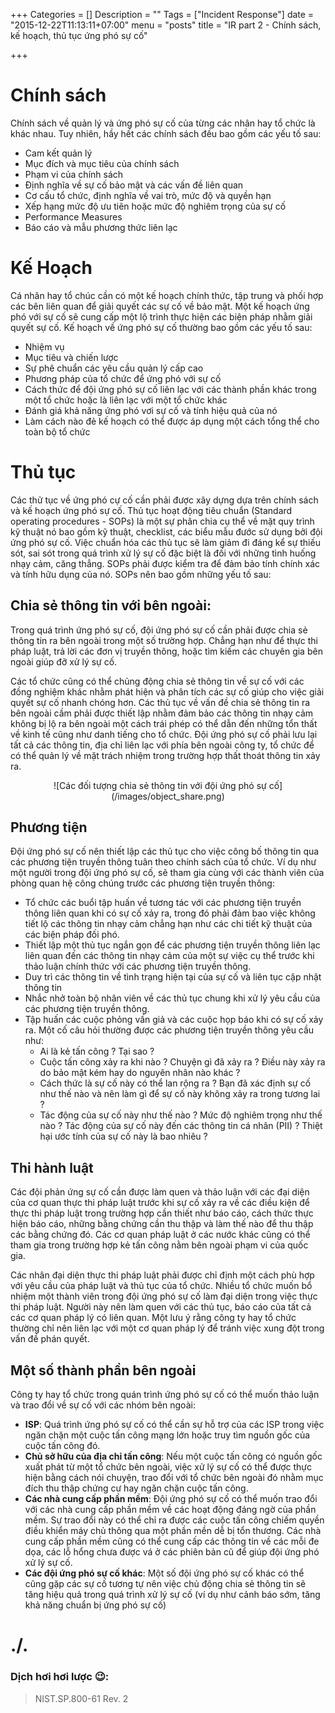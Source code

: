 +++
Categories = []
Description = ""
Tags = ["Incident Response"]
date = "2015-12-22T11:13:11+07:00"
menu = "posts"
title = "IR part 2 - Chính sách, kế hoạch, thủ tục ứng phó sự cố"

+++

# Chính sách

Chính sách về quản lý và ứng phó sự cố của từng các nhân hay tổ chức là khác nhau. Tuy nhiên, hầy hết các chính sách đều bao gồm các yếu tố sau:

* Cam kết quản lý
* Mục đích và mục tiêu của chính sách
* Phạm vi của chính sách
* Định nghĩa về sự cố bảo mật và các vấn đề liên quan
* Cơ cấu tổ chức, định nghĩa về vai trò, mức độ và quyền hạn
* Xếp hạng mức độ ưu tiên hoặc mức độ nghiêm trọng của sự cố
* Performance Measures
* Báo cáo và mẫu phương thức liên lạc

# Kế Hoạch

Cá nhân hay tổ chúc cần có một kế hoạch chính thức, tập trung và phối hợp các bên liên quan để giải quyết các sự cố về bảo mật. Một kế hoạch ứng phó với sự cố sẽ cung cấp một lộ trình thực hiện các biện pháp nhằm giải quyết sự cố. Kế hoạch về ứng phó sự cố thường bao gồm các yếu tố sau:

- Nhiệm vụ
- Mục tiêu và chiến lược
- Sự phê chuẩn các yêu cầu quản lý cấp cao
- Phương pháp của tổ chức để ứng phó với sự cố
- Cách thức để đội ứng phó sự cố liên lạc với các thành phần khác trong một tổ chức hoặc là liên lạc với một tổ chức khác
- Đánh giá khả năng ứng phó vơi sự cố và tính hiệu quả của nó
- Làm cách nào đẻ kế hoạch có thể được áp dụng một cách tổng thể cho toàn bộ tổ chức

# Thủ tục

Các thử tục về ứng phó cự cố cần phải được xây dựng dựa trên chính sách và kế hoạch ứng phó sự cố. Thủ tục hoạt động tiêu chuẩn (Standard operating procedures - SOPs) là một sự phân chia cụ thể về mặt quy trình kỹ thuật nó bao gồm kỹ thuật, checklist, các biểu mẫu đước sử dụng bởi đội ứng phó sự cố. Việc chuẩn hóa các thủ tục sẽ làm giảm đi đáng kể sự thiếu sót, sai sót trong quá trình xử lý sự cố đặc biệt là đối với những tình huống nhạy cảm, căng thẳng. SOPs phải được kiểm tra để đảm bảo tính chính xác và tính hữu dụng của nó. SOPs nên bao gồm những yếu tố sau:

## Chia sẻ thông tin với bên ngoài:

Trong quá trình ứng phó sự cố, đội ứng phó sự cố cần phải được chia sẻ thông tin ra bên ngoài trong một số trường hợp. Chẳng hạn như để thực thi pháp luật, trả lời các đơn vị truyền thông, hoặc tìm kiếm các chuyên gia bên ngoài giúp đỡ xử lý sự cố.

Các tổ chức cũng có thể chủng động chia sẻ thông tin về sự cố với các đồng nghiệm khác nhằm phát hiện và phân tích các sự cố giúp cho việc giải quyết sự cố nhanh chóng hơn. Các thủ tục về vấn đề chia sẻ thông tin ra bên ngoài cầm phải được thiết lập nhằm đảm bảo các thông tin nhạy cảm không bị lộ ra bên ngoài một cách trái phép có thể dẫn đến những tổn thất về kinh tế cũng như danh tiếng cho tổ chức. Đội ứng phó sự cố phải lưu lại tất cả các thông tin, địa chỉ liên lạc với phía bên ngoài công ty, tổ chức để có thể quản lý về mặt trách nhiệm trong trường hợp thất thoát thông tin xảy ra.

<center>![Các đối tượng chia sẻ thông tin với đội ứng phó sự cố](/images/object_share.png)</center>

## Phương tiện

Đội ứng phó sự cố nên thiết lập các thủ tục cho việc công bố thông tin qua các phương tiện truyền thông tuân theo chính sách của tổ chức. Ví dụ như một người trong đội ứng phó sự cố, sẽ tham gia cùng với các thành viên của phòng quan hệ công chúng trước các phương tiện truyền thông:

- Tổ chức các buổi tập huấn về tương tác với các phương tiện truyền thông liên quan khi có sự cố xảy ra, trong đó phải đảm bao việc không tiết lộ các thông tin nhạy cảm chẳng hạn như các chi tiết kỹ thuật của các biện pháp đối phó.
- Thiết lập một thủ tục ngắn gọn để các phương tiện truyền thông liên lạc liên quan đến các thông tin nhạy cảm của một sự việc cụ thể trước khi thảo luận chính thức với các phương tiện truyền thông.
- Duy trì các thông tin về tình trạng hiện tại của sự cố và liên tục cập nhật thông tin
- Nhắc nhở toàn bộ nhân viên về các thủ tục chung khi xử lý yêu cầu của các phương tiện truyền thông.
- Tập huấn các cuộc phỏng vấn giả và các cuộc họp báo khi có sự cố xảy ra. Một cố câu hỏi thường được các phương tiện truyền thông yêu cầu như:
  * Ai là kẻ tấn công ? Tại sao ?
  * Cuộc tấn công xảy ra khi nào ? Chuyện gì đã xảy ra ? Điều này xảy ra do bảo mật kém hay do nguyên nhân nào khác ?
  * Cách thức là sự cố này có thể lan rộng ra ? Bạn đã xác định sự cố như thế nào và nên làm gì để sự cố này không xảy ra trong tương lai ?
  * Tác động của sự cố này như thế nào ? Mức độ nghiêm trọng như thế nào ? Tác động của sự cố này đến các thông tin cá nhân (PII) ? Thiệt hại ước tính của sự cố này là bao nhiêu ?

## Thi hành luật

Các đội phản ứng sự cố cần được làm quen và thảo luận với các đại diện của cơ quan thực thi pháp luật trước khi sự cố xảy ra về các điều kiện để thực thi pháp luật trong trường hợp cần thiết như báo cáo, cách thức thực hiện báo cáo, những bằng chứng cần thu thập và làm thế nào để thu thập các bằng chứng đó.
Các cơ quan pháp luật ở các nước khác cũng có thể tham gia trong trường hợp kẻ tấn công nằm bên ngoài phạm vi của quốc gia.

Các nhân đại diện thực thi pháp luật phải được chỉ định một cách phù hợp với yêu cầu của pháp luật và thủ tục của tổ chức. Nhiều tổ chức muốn bổ nhiệm một thành viên trong đội ứng phó sự cố làm đại diện trong việc thực thi pháp luật. Người này nên làm quen với các thủ tục, báo cáo của tất cả các cơ quan pháp lý có liên quan. Một lưu ý rằng công ty hay tổ chức thường chỉ nên liên lạc với một cơ quan pháp lý để tránh việc xung đột trong vấn đề phán quyết.

## Một số thành phần bên ngoài

Công ty hay tổ chức trong quán trình ứng phó sự cố có thể muốn thảo luận và trao đổi về sự cố với các nhóm bên ngoài:

- **ISP**: Quá trình ứng phó sự cố có thể cần sự hỗ trợ của các ISP trong việc ngăn chặn một cuộc tấn công mạng lớn hoặc truy tìm nguồn gốc của cuộc tấn công đó.
- **Chủ sở hữu của địa chỉ tấn công**: Nếu một cuộc tấn công có nguồn gốc xuất phát từ một tổ chức bên ngoài, việc xử lý sự cố có thể được thực hiện bằng cách nói chuyện, trao đổi với tổ chức bên ngoài đó nhằm mục đích thu thập chứng cư hay ngăn chặn cuộc tấn công.
- **Các nhà cung cấp phần mềm**: Đội ứng phó sự cố có thể muốn trao đổi với các  nhà cung cấp phần mềm về các hoạt động đáng ngờ của phần mềm. Sự trao đổi này có thể chỉ ra được các cuộc tấn công chiếm quyền điều khiển máy chủ thông qua một phần mền dễ bị tổn thương. Các nhà cung cấp phần mềm cũng có thể cung cấp các thông tin về các mỗi đe dọa, các lỗ hổng chưa được vá ở các phiên bản cũ để giúp đội ứng phó xử lý sự cố.
- **Các đội ứng phó sự cố khác**:
Một số đội ứng phó sự cố khác có thể cũng gặp các sự cố tương tự nên việc chủ động chia sẻ thông tin sẽ tăng hiệu quả trong quá trình xử lý sự cố (ví dụ như cảnh báo sớm, tăng khả năng chuẩn bị ứng phó sự cố)

# ./.
### Dịch hơi hơi lược   :wink::

> NIST.SP.800-61 Rev. 2

